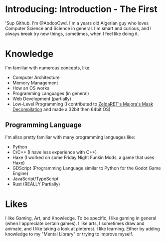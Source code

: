# Introducing: Introduction - The First
'Sup Github. I'm @AbdooOwd. I'm a *<insert age>* years old Algerian guy who loves
Computer Science and Science in general. I'm smart and curious, and I always ~~break~~ try
new things, sometimes, when I feel like doing it.

# Knowledge
I'm familiar with numerous concepts, like:
* Computer Architecture
* Memory Management
* How an OS works
* Programming Languages (in general)
* Web Development (partially)
* Low-Level Programming (I contributed to [ZeldaRET's Majora's Mask Decompilation](https://github.com/ZeldaRET/mm/) and made a 32bit then 64bit OS)

## Programming Language
I'm allso pretty familiar with many programming languages like:
* Python
* C/C++ (I have less experience with C++)
* Haxe (I worked on some Friday Night Funkin Mods, a game that uses Haxe)
* GDScript (Programming Language similar to Python for the Godot Game Engine)
* JavaScript/TypeScript
* Rust (REALLY Partially)

# Likes
I like Gaming, Art, and Knowledge. To be specific, I like gaming in general (when I appreciate certain games).
I like arts, I sometimes draw and animate, and I like taking a look at pinterest.
I like learning. Either by adding knowledge to my "Mental Library" or trying to improve myself.
